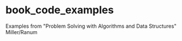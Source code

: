 # book_code_examples
Examples from "Problem Solving with Algorithms and Data Structures" Miller/Ranum
